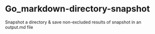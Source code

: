 # Go_markdown-directory-snapshot
 Snapshot a directory & save non-excluded results of snapshot in an output.md file
